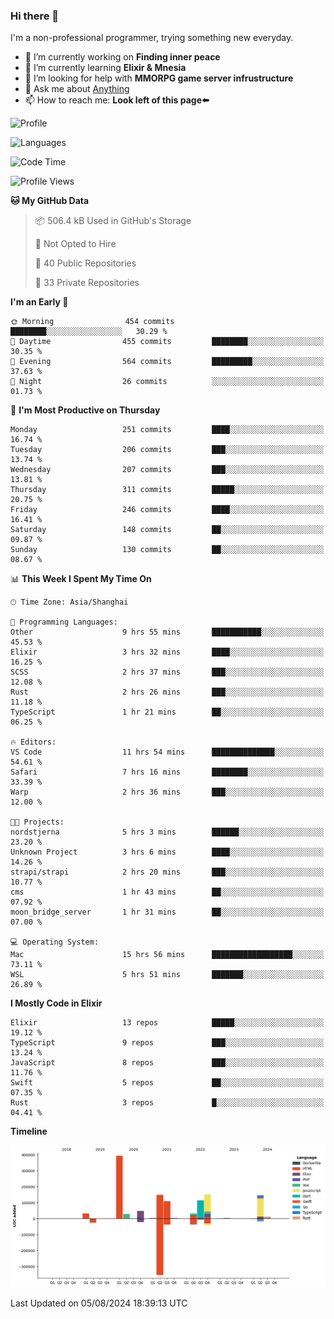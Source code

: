 ### Hi there 👋

I'm a non-professional programmer, trying something new everyday.

<!--
**dyzdyz010/dyzdyz010** is a ✨ _special_ ✨ repository because its `README.md` (this file) appears on your GitHub profile.
-->

- 🔭 I’m currently working on **Finding inner peace**
- 🌱 I’m currently learning **Elixir & Mnesia**
- 🤔 I’m looking for help with **MMORPG game server infrustructure**
- 💬 Ask me about [Anything](https://github.com/dyzdyz010/dyzdyz010/issues)
- 📫 How to reach me: **Look left of this page⬅️**

<!-- - 👯 I’m looking to collaborate on
- 😄 Pronouns: ...
- ⚡ Fun fact: ...
 -->
 
![Profile](https://github-readme-stats.vercel.app/api?username=dyzdyz010&count_private=true&show_icons=true&theme=dracula)

![Languages](https://github-readme-stats.vercel.app/api/top-langs/?username=dyzdyz010&layout=compact&theme=dracula)

<!--START_SECTION:waka-->
![Code Time](http://img.shields.io/badge/Code%20Time-1%2C749%20hrs%2013%20mins-blue)

![Profile Views](http://img.shields.io/badge/Profile%20Views-0-blue)

**🐱 My GitHub Data** 

> 📦 506.4 kB Used in GitHub's Storage 
 > 
> 🚫 Not Opted to Hire
 > 
> 📜 40 Public Repositories 
 > 
> 🔑 33 Private Repositories 
 > 
**I'm an Early 🐤** 

```text
🌞 Morning                454 commits         ████████░░░░░░░░░░░░░░░░░   30.29 % 
🌆 Daytime                455 commits         ████████░░░░░░░░░░░░░░░░░   30.35 % 
🌃 Evening                564 commits         █████████░░░░░░░░░░░░░░░░   37.63 % 
🌙 Night                  26 commits          ░░░░░░░░░░░░░░░░░░░░░░░░░   01.73 % 
```
📅 **I'm Most Productive on Thursday** 

```text
Monday                   251 commits         ████░░░░░░░░░░░░░░░░░░░░░   16.74 % 
Tuesday                  206 commits         ███░░░░░░░░░░░░░░░░░░░░░░   13.74 % 
Wednesday                207 commits         ███░░░░░░░░░░░░░░░░░░░░░░   13.81 % 
Thursday                 311 commits         █████░░░░░░░░░░░░░░░░░░░░   20.75 % 
Friday                   246 commits         ████░░░░░░░░░░░░░░░░░░░░░   16.41 % 
Saturday                 148 commits         ██░░░░░░░░░░░░░░░░░░░░░░░   09.87 % 
Sunday                   130 commits         ██░░░░░░░░░░░░░░░░░░░░░░░   08.67 % 
```


📊 **This Week I Spent My Time On** 

```text
🕑︎ Time Zone: Asia/Shanghai

💬 Programming Languages: 
Other                    9 hrs 55 mins       ███████████░░░░░░░░░░░░░░   45.53 % 
Elixir                   3 hrs 32 mins       ████░░░░░░░░░░░░░░░░░░░░░   16.25 % 
SCSS                     2 hrs 37 mins       ███░░░░░░░░░░░░░░░░░░░░░░   12.08 % 
Rust                     2 hrs 26 mins       ███░░░░░░░░░░░░░░░░░░░░░░   11.18 % 
TypeScript               1 hr 21 mins        ██░░░░░░░░░░░░░░░░░░░░░░░   06.25 % 

🔥 Editors: 
VS Code                  11 hrs 54 mins      ██████████████░░░░░░░░░░░   54.61 % 
Safari                   7 hrs 16 mins       ████████░░░░░░░░░░░░░░░░░   33.39 % 
Warp                     2 hrs 36 mins       ███░░░░░░░░░░░░░░░░░░░░░░   12.00 % 

🐱‍💻 Projects: 
nordstjerna              5 hrs 3 mins        ██████░░░░░░░░░░░░░░░░░░░   23.20 % 
Unknown Project          3 hrs 6 mins        ████░░░░░░░░░░░░░░░░░░░░░   14.26 % 
strapi/strapi            2 hrs 20 mins       ███░░░░░░░░░░░░░░░░░░░░░░   10.77 % 
cms                      1 hr 43 mins        ██░░░░░░░░░░░░░░░░░░░░░░░   07.92 % 
moon_bridge_server       1 hr 31 mins        ██░░░░░░░░░░░░░░░░░░░░░░░   07.00 % 

💻 Operating System: 
Mac                      15 hrs 56 mins      ██████████████████░░░░░░░   73.11 % 
WSL                      5 hrs 51 mins       ███████░░░░░░░░░░░░░░░░░░   26.89 % 
```

**I Mostly Code in Elixir** 

```text
Elixir                   13 repos            █████░░░░░░░░░░░░░░░░░░░░   19.12 % 
TypeScript               9 repos             ███░░░░░░░░░░░░░░░░░░░░░░   13.24 % 
JavaScript               8 repos             ███░░░░░░░░░░░░░░░░░░░░░░   11.76 % 
Swift                    5 repos             ██░░░░░░░░░░░░░░░░░░░░░░░   07.35 % 
Rust                     3 repos             █░░░░░░░░░░░░░░░░░░░░░░░░   04.41 % 
```



**Timeline**

![Lines of Code chart](https://raw.githubusercontent.com/dyzdyz010/dyzdyz010/master/assets/bar_graph.png)


 Last Updated on 05/08/2024 18:39:13 UTC
<!--END_SECTION:waka-->

